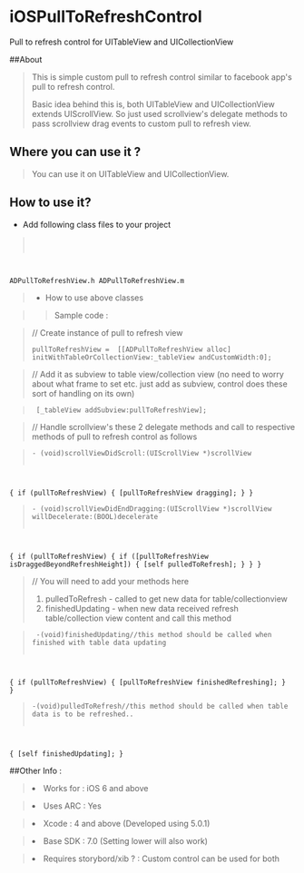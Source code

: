 iOSPullToRefreshControl
=======================

Pull to refresh control for UITableView and UICollectionView


##About 

><p>This is simple custom pull to refresh control similar to facebook app's pull to refresh control. 
><p>Basic idea behind this is, both UITableView and UICollectionView extends UIScrollView. So just used scrollview's delegate methods to pass scrollview drag events to custom pull to refresh view.

## Where you can use it ?

>You can use it on UITableView and UICollectionView.



How to use it?
-------------

>
* Add following class files to your project 

><pre><code> 
ADPullToRefreshView.h
ADPullToRefreshView.m</code></pre>

>* How to use above classes 
   
   >>Sample code :
   
   >// Create instance of pull to refresh view
   ><pre><code>pullToRefreshView =  [[ADPullToRefreshView alloc] initWithTableOrCollectionView:_tableView andCustomWidth:0];  </code></pre>

  > // Add it as subview to table view/collection view (no need to worry about what frame to set etc. just add as subview, control does these sort of handling on its own)
   
   ><pre><code> [_tableView addSubview:pullToRefreshView];</code></pre>

 > // Handle scrollview's these 2 delegate methods and call to respective methods of pull to refresh control as follows
   
 ><pre><code>- (void)scrollViewDidScroll:(UIScrollView *)scrollView
{
    if (pullToRefreshView)
    {
        [pullToRefreshView dragging];
    }
}
</code></pre>

 ><pre><code>- (void)scrollViewDidEndDragging:(UIScrollView *)scrollView willDecelerate:(BOOL)decelerate
{
    if (pullToRefreshView)
    {
        if ([pullToRefreshView isDraggedBeyondRefreshHeight])
        {
            [self pulledToRefresh];
        }
    }
}
</code></pre>
                                                                          
  >// You will need to add your methods here 
  >1. pulledToRefresh - called to get new data for table/collectionview 
  >2. finishedUpdating - when new data received refresh table/collection view content and call this method
  
  
><pre><code> -(void)finishedUpdating//this method should be called when finished with table data updating
{
    if (pullToRefreshView)
    {
        [pullToRefreshView finishedRefreshing];
    }
}
</code></pre>


><pre><code>-(void)pulledToRefresh//this method should be called when table data is to be refreshed..
{
    [self finishedUpdating];
}
</code></pre>

##Other Info : 


><li>Works for : iOS 6 and above</li>

><li>Uses ARC : Yes </li>

><li>Xcode : 4 and above (Developed using 5.0.1)</li>

><li>Base SDK : 7.0 (Setting lower will also work)</li>

><li>Requires storybord/xib ? : Custom control can be used for both</li>




